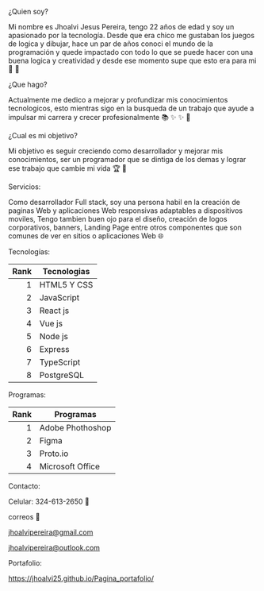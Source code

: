 ¿Quien soy?

Mi nombre es Jhoalvi Jesus Pereira, tengo 22 años de edad y soy un apasionado por la tecnología. Desde que era chico me gustaban los juegos de logica y dibujar, hace un par de años conoci el mundo de la programación y quede impactado con todo lo que se puede hacer con una buena logica y creatividad y desde ese momento supe que esto era para mi :boy: :punch:

¿Que hago?

Actualmente me dedico a mejorar y profundizar mis conocimientos tecnologicos, esto mientras sigo en la busqueda de un trabajo que ayude a impulsar mi carrera y crecer profesionalmente :books: :sparkles: :sparkles: :star2:

¿Cual es mi objetivo?

Mi objetivo es seguir creciendo como desarrollador y mejorar mis conocimientos, ser un programador que se dintiga de los demas y lograr ese trabajo que cambie mi vida :trophy: :briefcase:

Servicios:

Como desarrollador Full stack, soy una persona habil en la creación de paginas Web y aplicaciones Web responsivas adaptables a dispositivos moviles, Tengo tambien buen ojo para el diseño, creación de logos corporativos, banners, Landing Page entre otros componentes que son comunes de ver en sitios o aplicaciones Web :globe_with_meridians:

Tecnologías:

| Rank | Tecnologias |
|-----:|-----------|
|     1| HTML5 Y CSS|
|     2| JavaScript|
|     3| React js     |
|     4| Vue js     |
|     5| Node js|
|     6| Express|
|     7| TypeScript   |
|     8| PostgreSQL   |

Programas:

| Rank | Programas|
|-----:|-----------|
|     1| Adobe Phothoshop|
|     2| Figma|
|     3| Proto.io     |
|     4| Microsoft Office|

Contacto:

Celular: 324-613-2650 :iphone:

correos :email:

jhoalvipereira@gmail.com

jhoalvipereira@outlook.com

Portafolio: 

https://jhoalvi25.github.io/Pagina_portafolio/


